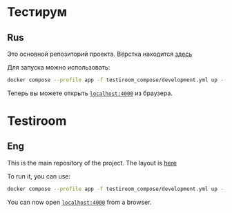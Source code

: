 # Тестирум
## Rus

Это основной репозиторий проекта. Вёрстка находится [здесь](https://github.com/txssu/testiroom-layout)

Для запуска можно использовать:
```bash
docker compose --profile app -f testiroom_compose/development.yml up --build -d
```

Теперь вы можете открыть [`localhost:4000`](http://localhost:4000) из браузера.

# Testiroom
## Eng

This is the main repository of the project. The layout is [here](https://github.com/txssu/testiroom-layout)

To run it, you can use:
```bash
docker compose --profile app -f testiroom_compose/development.yml up --build -d
```

You can now open [`localhost:4000`](http://localhost:4000) from a browser.
